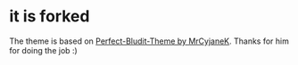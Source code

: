 # it is forked

The theme is based on [Perfect-Bludit-Theme by MrCyjaneK](https://github.com/MrCyjaneK/Perfect-Bludit-Theme). Thanks for him for doing the job :)
